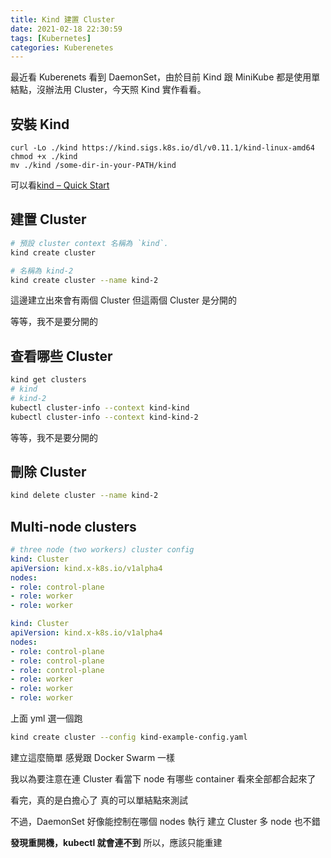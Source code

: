 ```yaml
---
title: Kind 建置 Cluster
date: 2021-02-18 22:30:59
tags: [Kubernetes]
categories: Kuberenetes
---
```


最近看 Kuberenets 看到 DaemonSet，由於目前 Kind 跟 MiniKube 都是使用單結點，沒辦法用 Cluster，今天照 Kind 實作看看。

<!--more-->

## 安裝 Kind

```
curl -Lo ./kind https://kind.sigs.k8s.io/dl/v0.11.1/kind-linux-amd64
chmod +x ./kind
mv ./kind /some-dir-in-your-PATH/kind

```
可以看[kind – Quick Start](https://kind.sigs.k8s.io/docs/user/quick-start/#installation)

## 建置 Cluster


```bash
# 預設 cluster context 名稱為 `kind`.
kind create cluster 

# 名稱為 kind-2
kind create cluster --name kind-2
```

這邊建立出來會有兩個 Cluster
但這兩個 Cluster 是分開的

等等，我不是要分開的

## 查看哪些 Cluster

```bash
kind get clusters
# kind
# kind-2
kubectl cluster-info --context kind-kind
kubectl cluster-info --context kind-kind-2
```

等等，我不是要分開的

## 刪除 Cluster

```bash
kind delete cluster --name kind-2
```

## Multi-node clusters

```yml
# three node (two workers) cluster config
kind: Cluster
apiVersion: kind.x-k8s.io/v1alpha4
nodes:
- role: control-plane
- role: worker
- role: worker
```

```yml
kind: Cluster
apiVersion: kind.x-k8s.io/v1alpha4
nodes:
- role: control-plane
- role: control-plane
- role: control-plane
- role: worker
- role: worker
- role: worker
```

上面 yml 選一個跑

```bash
kind create cluster --config kind-example-config.yaml
```


建立這麼簡單
感覺跟 Docker Swarm 一樣

我以為要注意在連 Cluster 看當下 node 有哪些 container
看來全部都合起來了



看完，真的是白擔心了
真的可以單結點來測試

不過，DaemonSet 好像能控制在哪個 nodes 執行
建立 Cluster 多 node 也不錯


**發現重開機，kubectl 就會連不到**
所以，應該只能重建